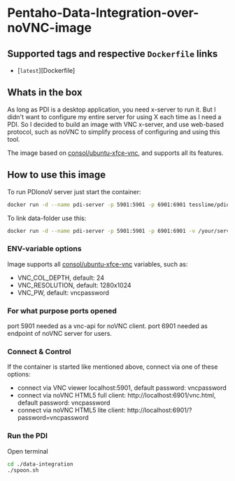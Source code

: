 Pentaho-Data-Integration-over-noVNC-image
===============================

## Supported tags and respective `Dockerfile` links

- [`latest`][Dockerfile]

## Whats in the box

As long as PDI is a desktop application, you need x-server to run it.
But I didn't  want to configure my entire server for using X each time as I need a PDI.
So I decided to build an image with VNC x-server, and use web-based protocol, such as noVNC
to simplify process of configuring and using this tool.

The image based on [consol/ubuntu-xfce-vnc][1], and supports all its features.

## How to use this image

To run PDIonoV server just start the container: 
```bash
docker run -d --name pdi-server -p 5901:5901 -p 6901:6901 tesslime/pdionov
```

To link data-folder use this:
```bash
docker run -d --name pdi-server -p 5901:5901 -p 6901:6901 -v /your/server/path:/headless/data-integration/DATA tesslime/pdionov
```

### ENV-variable options

Image supports all [consol/ubuntu-xfce-vnc][1] variables, such as:

   * VNC_COL_DEPTH, default: 24
   * VNC_RESOLUTION, default: 1280x1024
   * VNC_PW, default: vncpassword


### For what purpose ports opened

port 5901 needed as a vnc-api for noVNC client.
port 6901 needed as endpoint of noVNC server for users.

### Connect & Control

If the container is started like mentioned above, connect via one of these options:

   * connect via VNC viewer localhost:5901, default password: vncpassword
   * connect via noVNC HTML5 full client: http://localhost:6901/vnc.html, default password: vncpassword
   * connect via noVNC HTML5 lite client: http://localhost:6901/?password=vncpassword

### Run the PDI

Open terminal

```bash
cd ./data-integration
./spoon.sh
```

[1]: https://hub.docker.com/r/consol/ubuntu-xfce-vnc/